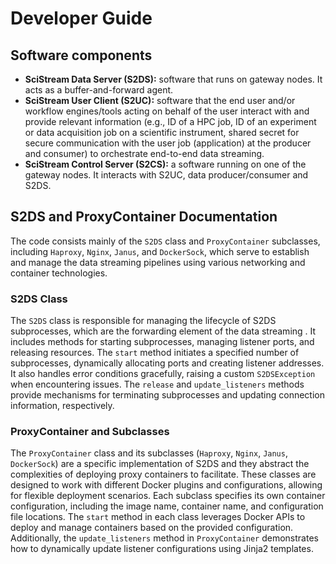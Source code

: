 # Developer Guide

## Software components
* **SciStream Data Server (S2DS):** software that runs on gateway nodes. It acts as a buffer-and-forward agent.
* **SciStream User Client (S2UC):** software that the end user and/or workflow engines/tools acting on behalf of the user interact with and provide relevant information (e.g., ID of a HPC job, ID of an experiment or data acquisition job on a scientific instrument, shared secret for secure communication with the user job (application) at the producer and consumer) to orchestrate end-to-end data streaming.
* **SciStream Control Server (S2CS):** a software running on one of the gateway nodes. It interacts with S2UC, data producer/consumer and S2DS.

## S2DS and ProxyContainer Documentation

The code consists mainly of the `S2DS` class and `ProxyContainer` subclasses, including `Haproxy`, `Nginx`, `Janus`, and `DockerSock`, which serve to establish and manage the data streaming pipelines using various networking and container technologies.

### S2DS Class

The `S2DS` class is responsible for managing the lifecycle of S2DS subprocesses, which are the forwarding element of the data streaming . It includes methods for starting subprocesses, managing listener ports, and releasing resources. The `start` method initiates a specified number of subprocesses, dynamically allocating ports and creating listener addresses. It also handles error conditions gracefully, raising a custom `S2DSException` when encountering issues. The `release` and `update_listeners` methods provide mechanisms for terminating subprocesses and updating connection information, respectively.

### ProxyContainer and Subclasses

The `ProxyContainer` class and its subclasses (`Haproxy`, `Nginx`, `Janus`, `DockerSock`) are a specific implementation of S2DS and they abstract the complexities of deploying proxy containers to facilitate. These classes are designed to work with different Docker plugins and configurations, allowing for flexible deployment scenarios. Each subclass specifies its own container configuration, including the image name, container name, and configuration file locations. The `start` method in each class leverages Docker APIs to deploy and manage containers based on the provided configuration. Additionally, the `update_listeners` method in `ProxyContainer` demonstrates how to dynamically update listener configurations using Jinja2 templates.
